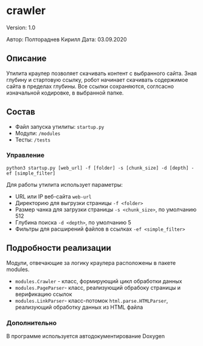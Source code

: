# crawler 
Version: 1.0

Автор: Полтораднев Кирилл
Дата: 03.09.2020

## Описание
Утилита краулер позволяет скачивать контент с выбранного сайта. Зная глубину и стартовую ссылку, робот начинает скачивать содержимое сайта в пределах глубины. Все ссылки сохраняются, соглсасно изначальной кодировке, в выбранной папке.


## Состав
* Файл запуска утилиты: `startup.py`
* Модули: `/modules`
* Тесты: `/tests`

### Управление
`python3 startup.py [web_url] -f [folder] -s [chunk_size] -d [depth] -ef [simple_filter]`

Для работы утилита использует параметры:

* URL или IP  веб-сайта `web-url`
* Директорию для выгрузки страницы `-f <folder>`
* Размер чанка для загрузки страницы `-s <chunk_size>`, по умолчанию 512
* Глубина поиска `-d <depth>`, по умолчанию 5
* Фильтры для расширений файлов в ссылках `-ef <simple_filter>`

## Подробности реализации
Модули, отвечающие за логику краулера расположены в пакете modules. 
* `modules.Crawler` - класс, формирующий цикл обработки данных
* `modules.PageParser`- класс, реализующий обрабоку страницы и верификацию ссылок
* `modules.LinkParser`- класс-потомок `html.parse.HTMLParser`, реализующий обработку данных из HTML файла

### Дополнительно
В программе используется автодокументирование Doxygen
